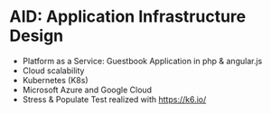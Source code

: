 # AID: Application Infrastructure Design
* Platform as a Service: Guestbook Application in php & angular.js
* Cloud scalability
* Kubernetes (K8s)
* Microsoft Azure and Google Cloud
* Stress & Populate Test realized with https://k6.io/
